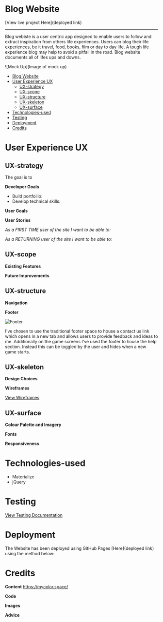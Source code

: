 # Blog Website
[View live project Here](deployed link)
***

Blog webiste is a user centric app designed to enable users to follow and extract inspiration from others life experiences. Users can blog their life experiences, be it travel, food, books, film or day to day life. A tough life experience blog may help to avoid a pitfall in the road. Blog website documents all of lifes ups and downs.  

![Mock Up](Image of mock up)

- [Blog Website](#blog-website)
- [User Experience UX](#user-experience-ux)
  - [UX-strategy](#ux-strategy)
  - [UX-scope](#ux-scope)
  - [UX-structure](#ux-structure)
  - [UX-skeleton](#ux-skeleton)
  - [UX-surface](#ux-surface)
- [Technologies-used](#technologies-used)
- [Testing](#testing)
- [Deployment](#deployment)
- [Credits](#credits)

# User Experience UX

## UX-strategy

The goal is to 

**Developer Goals**
- Build portfoilio: 
- Develop technical skills:



**User Goals**



**User Stories**

_As a FIRST TIME user of the site I want to be able to:_


_As a RETURNING user of the site I want to be able to:_


## UX-scope


**Existing Features**



**Future Improvements**


  
## UX-structure

**Navigation**



**Footer**

![Footer](assets/images/testing/footer-game.png)

I've chosen to use the traditional footer space to house a contact us link which opens in a new tab and allows users to provide feedback and ideas to me. Additionally on
the game screens I've used the footer to house the help section. Instead this can be toggled by the user and hides when a new game starts. 



## UX-skeleton

**Design Choices**



**Wireframes**

[View Wireframes](wireframes.md)

## UX-surface

**Colour Palette and Imagery**


**Fonts**



**Responsiveness**



# Technologies-used
- Materialize
- jQuery


# Testing 
[View Testing Documentation](testing.md)

# Deployment
The Website has been deployed using GitHub Pages [Here](deployed link) using the method below:



# Credits
**Content**
https://mycolor.space/


**Code**



**Images**



**Advice**


